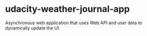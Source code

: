 # udacity-weather-journal-app
Asynchronous web application that uses Web API and user data to dynamically update the UI.
